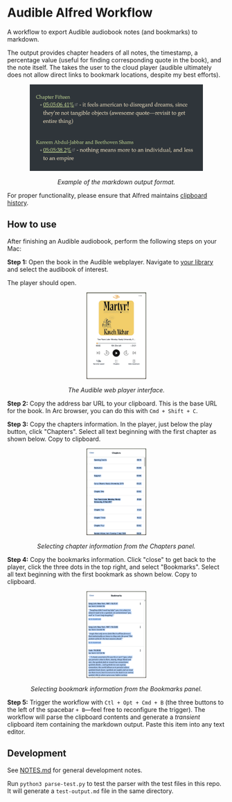 # Audible Alfred Workflow

A workflow to export Audible audiobook notes (and bookmarks) to markdown.

The output provides chapter headers of all notes, the timestamp, a percentage value (useful for finding corresponding quote in the book), and the note itself. The takes the user to the cloud player (audible ultimately does not allow direct links to bookmark locations, despite my best efforts). 

<div align="center">
    <img src="./screenshots/martyr-output.png" alt="screenshot of output" style="max-height: 200px; !important">
    <p><em>Example of the markdown output format.</em></p>
</div>

For proper functionality, please ensure that Alfred maintains [clipboard history](https://www.alfredapp.com/help/features/clipboard/).

## How to use

After finishing an Audible audiobook, perform the following steps on your Mac:

**Step 1:** Open the book in the Audible webplayer. Navigate to [your library](https://www.audible.com/library/titles) and select the audibook of interest. 

The player should open.

<div align="center">
    <img src="./screenshots/martyr-player.png" alt="player screenshot" style="max-height: 200px; !important">
    <p><em>The Audible web player interface.</em></p>
</div>

**Step 2:** Copy the address bar URL to your clipboard. This is the base URL for the book. In Arc browser, you can do this with `Cmd + Shift + C`.

**Step 3:** Copy the chapters information. In the player, just below the play button, click "Chapters". Select all text beginning with the first chapter as shown below. Copy to clipboard.

<div align="center">
    <img src="./screenshots/martyr-chapters.png" alt="chapters screenshot" style="max-height: 200px; !important">
    <p><em>Selecting chapter information from the Chapters panel.</em></p>
</div>

**Step 4:** Copy the bookmarks information. Click "close" to get back to the player, click the three dots in the top right, and select "Bookmarks". Select all text beginning with the first bookmark as shown below. Copy to clipboard.

<div align="center">
    <img src="./screenshots/martyr-notes.png" alt="bookmarks screenshot" style="max-height: 200px; !important">
    <p><em>Selecting bookmark information from the Bookmarks panel.</em></p>
</div>

**Step 5:** Trigger the workflow with `Ctl + Opt + Cmd + B` (the three buttons to the left of the spacebar `+ B`—feel free to reconfigure the trigger). The workflow will parse the clipboard contents and generate a *transient* clipboard item containing the markdown output. Paste this item into any text editor.

## Development

See [NOTES.md](./NOTES.md) for general development notes.

Run `python3 parse-test.py` to test the parser with the test files in this repo. It will generate a `test-output.md` file in the same directory.
